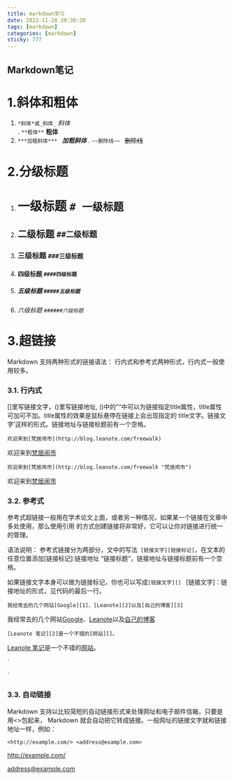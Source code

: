 ```yaml
---
title: markdown学习
date: 2022-11-28 20:30:20
tags: [markdown]
categories: [markdown]
sticky: 777
---
```


## Markdown笔记

#  **1.斜体和粗体**

1. `*斜体*或_斜体_`    *斜体*   
	. `**粗体**`   		**粗体** 
3. `***加粗斜体*** `  ***加粗斜体***
	. `~~删除线~~ `  	~~删除线~~

# **2.分级标题**

1. # 一级标题	`# 一级标题`

2. ## 二级标题    `##二级标题`

3. ### 三级标题     `###三级标题 `

4. #### 四级标题    `####四级标题  `

5. ##### 五级标题    `#####五级标题`

6. ###### 六级标题     `######六级标题`

# **3.超链接**

Markdown 支持两种形式的链接语法： 行内式和参考式两种形式，行内式一般使用较多。 

### 3.1. 行内式

[]里写链接文字，()里写链接地址, ()中的”“中可以为链接指定title属性，title属性可加可不加。title属性的效果是鼠标悬停在链接上会出现指定的 title文字。链接文字’这样的形式。链接地址与链接标题前有一个空格。

`欢迎来到[梵居闹市](http://blog.leanote.com/freewalk)`

欢迎来到[梵居闹市](http://blog.leanote.com/freewalk) 

`欢迎来到[梵居闹市](http://blog.leanote.com/freewalk "梵居闹市")` 

欢迎来到[梵居闹市](http://blog.leanote.com/freewalk "梵居闹市")

### 3.2. 参考式

参考式超链接一般用在学术论文上面，或者另一种情况，如果某一个链接在文章中多处使用，那么使用引用 的方式创建链接将非常好，它可以让你对链接进行统一的管理。

语法说明： 
参考式链接分为两部分，文中的写法` [链接文字][链接标记]`，在文本的任意位置添加[链接标记]:链接地址 “链接标题”，链接地址与链接标题前有一个空格。

如果链接文字本身可以做为链接标记，你也可以写成`[链接文字][] `
[链接文字]：链接地址的形式，见代码的最后一行。

`我经常去的几个网站[Google][1]、[Leanote][2]以及[自己的博客][3] `

我经常去的几个网站[Google][1]、[Leanote][2]以及[自己的博客][3] 

`[Leanote 笔记][2]是一个不错的[网站][]。 `

[Leanote 笔记][2]是一个不错的[网站][]。 

[1]:http://www.google.com "Google"
[2]:http://www.leanote.com "Leanote"
[3]:http://http://blog.leanote.com/freewalk "梵居闹市"
[网站]:http://http://blog.leanote.com/freewalk

` 

[1]: http://www.google.com	"Google"
[2]: http://www.leanote.com	"Leanote"
[3]: http://http://blog.leanote.com/freewalk	"梵居闹市"
[网站]: http://http://blog.leanote.com/freewalk

`

### 3.3. 自动链接

Markdown 支持以比较简短的自动链接形式来处理网址和电子邮件信箱，只要是用<>包起来， Markdown 就会自动把它转成链接。一般网址的链接文字就和链接地址一样，例如： 

`<http://example.com/> <address@example.com> `

<http://example.com/>

<address@example.com>

